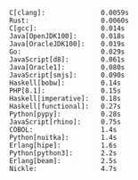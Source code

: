         C[clang]:              0.0059s
        Rust:                  0.0060s
        C[gcc]:                0.014s
        Java[OpenJDK100]:      0.018s
        Java[OracleJDK100]:    0.019s
        Go:                    0.029s
        JavaScript[d8]:        0.061s
        Java[Oracle1]:         0.080s
        JavaScript[smjs]:      0.090s
        Haskell[bobw]:         0.14s
        PHP[8.1]:              0.15s
        Haskell[imperative]:   0.18s
        Haskell[functional]:   0.27s
        Python[pypy]:          0.28s
        JavaScript[rhino]:     0.75s
        COBOL:                 1.4s
        Python[nuitka]:        1.4s
        Erlang[hipe]:          1.6s
        Python[python3]:       2.2s
        Erlang[beam]:          2.5s
        Nickle:                4.7s
